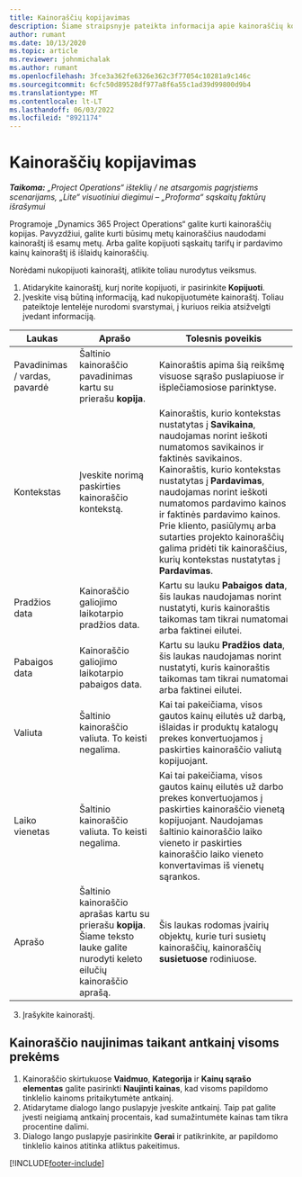 ```yaml
---
title: Kainoraščių kopijavimas
description: Šiame straipsnyje pateikta informacija apie kainoraščių kopijavimą programoje „Project operations“.
author: rumant
ms.date: 10/13/2020
ms.topic: article
ms.reviewer: johnmichalak
ms.author: rumant
ms.openlocfilehash: 3fce3a362fe6326e362c3f77054c10281a9c146c
ms.sourcegitcommit: 6cfc50d89528df977a8f6a55c1ad39d99800d9b4
ms.translationtype: MT
ms.contentlocale: lt-LT
ms.lasthandoff: 06/03/2022
ms.locfileid: "8921174"
---
```

# <a name="copy-price-lists"></a>Kainoraščių kopijavimas

_**Taikoma:** „Project Operations“ išteklių / ne atsargomis pagrįstiems scenarijams, „Lite“ visuotiniui diegimui – „Proforma“ sąskaitų faktūrų išrašymui_

Programoje „Dynamics 365 Project Operations“ galite kurti kainoraščių kopijas. Pavyzdžiui, galite kurti būsimų metų kainoraščius naudodami kainoraštį iš esamų metų.  Arba galite kopijuoti sąskaitų tarifų ir pardavimo kainų kainoraštį iš išlaidų kainoraščių. 

Norėdami nukopijuoti kainoraštį, atlikite toliau nurodytus veiksmus.

1. Atidarykite kainoraštį, kurį norite kopijuoti, ir pasirinkite **Kopijuoti**.
2. Įveskite visą būtiną informaciją, kad nukopijuotumėte kainoraštį. Toliau pateiktoje lentelėje nurodomi svarstymai, į kuriuos reikia atsižvelgti įvedant informaciją.

| Laukas | Aprašo | Tolesnis poveikis |
| --- | --- | --- |
| Pavadinimas / vardas, pavardė | Šaltinio kainoraščio pavadinimas kartu su prierašu **kopija**. | Kainoraštis apima šią reikšmę visuose sąrašo puslapiuose ir išplečiamosiose parinktyse. |
| Kontekstas | Įveskite norimą paskirties kainoraščio kontekstą. | Kainoraštis, kurio kontekstas nustatytas į **Savikaina**, naudojamas norint ieškoti numatomos savikainos ir faktinės savikainos. Kainoraštis, kurio kontekstas nustatytas į **Pardavimas**, naudojamas norint ieškoti numatomos pardavimo kainos ir faktinės pardavimo kainos. Prie kliento, pasiūlymų arba sutarties projekto kainoraščių galima pridėti tik kainoraščius, kurių kontekstas nustatytas į **Pardavimas**. |
| Pradžios data | Kainoraščio galiojimo laikotarpio pradžios data. | Kartu su lauku **Pabaigos data**, šis laukas naudojamas norint nustatyti, kuris kainoraštis taikomas tam tikrai numatomai arba faktinei eilutei. |
| Pabaigos data | Kainoraščio galiojimo laikotarpio pabaigos data. | Kartu su lauku **Pradžios data**, šis laukas naudojamas norint nustatyti, kuris kainoraštis taikomas tam tikrai numatomai arba faktinei eilutei. |
| Valiuta | Šaltinio kainoraščio valiuta. To keisti negalima. | Kai tai pakeičiama, visos gautos kainų eilutės už darbą, išlaidas ir produktų katalogų prekes konvertuojamos į paskirties kainoraščio valiutą kopijuojant. |
| Laiko vienetas | Šaltinio kainoraščio valiuta. To keisti negalima. | Kai tai pakeičiama, visos gautos kainų eilutės už darbo prekes konvertuojamos į paskirties kainoraščio vienetą kopijuojant. Naudojamas šaltinio kainoraščio laiko vieneto ir paskirties kainoraščio laiko vieneto konvertavimas iš vienetų sąrankos. |
| Aprašo | Šaltinio kainoraščio aprašas kartu su prierašu **kopija**. Šiame teksto lauke galite nurodyti keleto eilučių kainoraščio aprašą. | Šis laukas rodomas įvairių objektų, kurie turi susietų kainoraščių, kainoraščių **susietuose** rodiniuose. |

3. Įrašykite kainoraštį. 

## <a name="update-a-price-list-by-applying-a-mark-up-to-all-the-prices"></a>Kainoraščio naujinimas taikant antkainį visoms prekėms

1. Kainoraščio skirtukuose **Vaidmuo**, **Kategorija** ir **Kainų sąrašo elementas** galite pasirinkti **Naujinti kainas**, kad visoms papildomo tinklelio kainoms pritaikytumėte antkainį. 
2. Atidarytame dialogo lango puslapyje įveskite antkainį. Taip pat galite įvesti neigiamą antkainį procentais, kad sumažintumėte kainas tam tikra procentine dalimi. 
3. Dialogo lango puslapyje pasirinkite **Gerai** ir patikrinkite, ar papildomo tinklelio kainos atitinka atliktus pakeitimus.


[!INCLUDE[footer-include](../includes/footer-banner.md)]